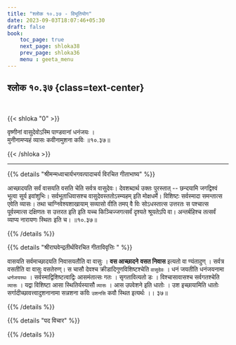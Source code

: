 ```yaml
---
title: "श्लोक १०.३७ - विभूतियोग"
date: 2023-09-03T18:07:46+05:30
draft: false
book:
    toc_page: true
    next_page: shloka38
    prev_page: shloka36
    menu : geeta_menu
---
```




## श्लोक १०.३७ {class=text-center}

<br/>

{{< shloka  "0"  >}}

वृष्णीनां वासुदेवोऽस्मि पाण्डवानां धनंजयः ।  
मुनीनामप्यहं व्यासः कवीनामुशना कविः ॥१०.३७॥ 

{{< /shloka >}}

---


{{% details "श्रीमन्मध्वाचार्यभगवत्पादाचर्य विरचित  गीताभाष्य" %}}

आच्छादयति सर्वं वासयति वसति चेति सर्वत्र वासुदेवः। 
देवशब्दार्थ उक्तः पुरस्तात् -- छन्दयामि जगद्विश्वं 
भूत्वा सूर्य इवांशुभिः। सर्वभूताधिवासश्च 
वासुदेवस्ततोऽस्म्यहम् इति मोक्षधर्मे। विशिष्टः 
सर्वस्मादा समन्तात्स एवेति व्यासः। 
तथा चाग्निवेश्यशाखायाम् सव्यासो वीति तमप् वै विः 
सोऽधस्तात्स उत्तरतः स पश्चात्स पूर्वस्मात्स दक्षिणतः स 
उत्तरत इति इति यच्च किञ्चिज्जगत्सर्वं दृश्यते 
श्रूयतेऽपि वा। अन्तर्बहिश्च तत्सर्वं व्याप्य नारायणः 
स्थितः इति च। ॥१०.३७॥ 

{{% /details %}}



{{% details "श्रीराघवेन्द्रतीर्थविरचित गीताविवृत्तिः " %}}

वासयति सर्वमाच्छादयति निवासयतौति वा वासुः । 
**वस आच्छादने** **वसत निवास** इत्यतो वा ण्यंतादुण्‌ । 
सर्वत्र वसतीति वा वासुः वसतेरुण्‌। 
स चासौ देवश्च क्रीडादिगुणविशिष्टश्चेति `वासुदेवः` । 
धनं जयतीति धनंजयनामा `धर्नजयस्थः` । 
सर्वस्माद्विशिष्टत्वाद्विः आसमंतात्सः गतः । 
सृगतावित्यतो डः । विश्चासावासश्च सर्वगतश्चेति 
`व्यासः` ।  यद्वा विशिष्टा आसा स्थितिर्यस्यासौ
`व्यासः` । आस उपवेशने इति धातोः । 
उश इच्छायामिति धातोः सर्गादीच्छावत्त्वादुशनानामा 
सन्नशना कविः `उशनसि` कवौ स्थित
इत्यर्थः ।। ३७॥

{{% /details %}}



{{% details "पद विचार" %}}


{{% /details %}}
